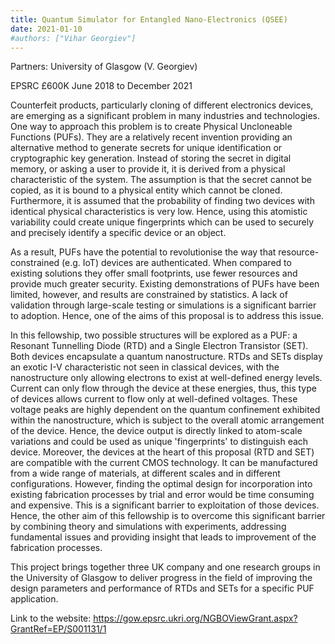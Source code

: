 ```yaml
---
title: Quantum Simulator for Entangled Nano-Electronics (QSEE)
date: 2021-01-10
#authors: ["Vihar Georgiev"]
---
```


Partners: University of Glasgow (V. Georgiev)

EPSRC £600K June 2018 to December 2021


<!--more-->

Counterfeit products, particularly cloning of different electronics devices, are emerging as a significant problem in many industries and technologies. One way to approach this problem is to create Physical Uncloneable Functions (PUFs). They are a relatively recent invention providing an alternative method to generate secrets for unique identification or cryptographic key generation. Instead of storing the secret in digital memory, or asking a user to provide it, it is derived from a physical characteristic of the system. The assumption is that the secret cannot be copied, as it is bound to a physical entity which cannot be cloned. Furthermore, it is assumed that the probability of finding two devices with identical physical characteristics is very low. Hence, using this atomistic variability could create unique fingerprints which can be used to securely and precisely identify a specific device or an object.

As a result, PUFs have the potential to revolutionise the way that resource-constrained (e.g. IoT) devices are authenticated. When compared to existing solutions they offer small footprints, use fewer resources and provide much greater security. Existing demonstrations of PUFs have been limited, however, and results are constrained by statistics. A lack of validation through large-scale testing or simulations is a significant barrier to adoption. Hence, one of the aims of this proposal is to address this issue.

In this fellowship, two possible structures will be explored as a PUF: a Resonant Tunnelling Diode (RTD) and a Single Electron Transistor (SET). Both devices encapsulate a quantum nanostructure. RTDs and SETs display an exotic I-V characteristic not seen in classical devices, with the nanostructure only allowing electrons to exist at well-defined energy levels. Current can only flow through the device at these energies, thus, this type of devices allows current to flow only at well-defined voltages. These voltage peaks are highly dependent on the quantum confinement exhibited within the nanostructure, which is subject to the overall atomic arrangement of the device. Hence, the device output is directly linked to atom-scale variations and could be used as unique 'fingerprints' to distinguish each device. Moreover, the devices at the heart of this proposal (RTD and SET) are compatible with the current CMOS technology. It can be manufactured from a wide range of materials, at different scales and in different configurations. However, finding the optimal design for incorporation into existing fabrication processes by trial and error would be time consuming and expensive. This is a significant barrier to exploitation of those devices. Hence, the other aim of this fellowship is to overcome this significant barrier by combining theory and simulations with experiments, addressing fundamental issues and providing insight that leads to improvement of the fabrication processes.

This project brings together three UK company and one research groups in the University of Glasgow to deliver progress in the field of improving the design parameters and performance of RTDs and SETs for a specific PUF application.

Link to the website:
https://gow.epsrc.ukri.org/NGBOViewGrant.aspx?GrantRef=EP/S001131/1